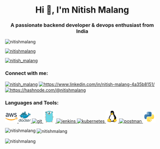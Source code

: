 <h1 align="center">Hi 👋, I'm Nitish Malang</h1>
<h3 align="center">A passionate backend developer & devops enthusiast from India</h3>

<p align="left"> <img src="https://komarev.com/ghpvc/?username=nitishmalang&label=Profile%20views&color=0e75b6&style=flat" alt="nitishmalang" /> </p>

<p align="left"> <a href="https://github.com/ryo-ma/github-profile-trophy"><img src="https://github-profile-trophy.vercel.app/?username=nitishmalang" alt="nitishmalang" /></a> </p>

<p align="left"> <a href="https://twitter.com/nitish_malang" target="blank"><img src="https://img.shields.io/twitter/follow/nitish_malang?logo=twitter&style=for-the-badge" alt="nitish_malang" /></a> </p>

<h3 align="left">Connect with me:</h3>
<p align="left">
<a href="https://twitter.com/nitish_malang" target="blank"><img align="center" src="https://raw.githubusercontent.com/rahuldkjain/github-profile-readme-generator/master/src/images/icons/Social/twitter.svg" alt="nitish_malang" height="30" width="40" /></a>
<a href="https://linkedin.com/in/https://www.linkedin.com/in/nitish-malang-4a35b8151/" target="blank"><img align="center" src="https://raw.githubusercontent.com/rahuldkjain/github-profile-readme-generator/master/src/images/icons/Social/linked-in-alt.svg" alt="https://www.linkedin.com/in/nitish-malang-4a35b8151/" height="30" width="40" /></a>
<a href="https://hashnode.com/https://hashnode.com/@nitishmalang" target="blank"><img align="center" src="https://raw.githubusercontent.com/rahuldkjain/github-profile-readme-generator/master/src/images/icons/Social/hashnode.svg" alt="https://hashnode.com/@nitishmalang" height="30" width="40" /></a>
</p>

<h3 align="left">Languages and Tools:</h3>
<p align="left"> <a href="https://aws.amazon.com" target="_blank" rel="noreferrer"> <img src="https://raw.githubusercontent.com/devicons/devicon/master/icons/amazonwebservices/amazonwebservices-original-wordmark.svg" alt="aws" width="40" height="40"/> </a> <a href="https://www.docker.com/" target="_blank" rel="noreferrer"> <img src="https://raw.githubusercontent.com/devicons/devicon/master/icons/docker/docker-original-wordmark.svg" alt="docker" width="40" height="40"/> </a> <a href="https://git-scm.com/" target="_blank" rel="noreferrer"> <img src="https://www.vectorlogo.zone/logos/git-scm/git-scm-icon.svg" alt="git" width="40" height="40"/> </a> <a href="https://golang.org" target="_blank" rel="noreferrer"> <img src="https://raw.githubusercontent.com/devicons/devicon/master/icons/go/go-original.svg" alt="go" width="40" height="40"/> </a> <a href="https://www.jenkins.io" target="_blank" rel="noreferrer"> <img src="https://www.vectorlogo.zone/logos/jenkins/jenkins-icon.svg" alt="jenkins" width="40" height="40"/> </a> <a href="https://kubernetes.io" target="_blank" rel="noreferrer"> <img src="https://www.vectorlogo.zone/logos/kubernetes/kubernetes-icon.svg" alt="kubernetes" width="40" height="40"/> </a> <a href="https://www.linux.org/" target="_blank" rel="noreferrer"> <img src="https://raw.githubusercontent.com/devicons/devicon/master/icons/linux/linux-original.svg" alt="linux" width="40" height="40"/> </a> <a href="https://postman.com" target="_blank" rel="noreferrer"> <img src="https://www.vectorlogo.zone/logos/getpostman/getpostman-icon.svg" alt="postman" width="40" height="40"/> </a> <a href="https://www.python.org" target="_blank" rel="noreferrer"> <img src="https://raw.githubusercontent.com/devicons/devicon/master/icons/python/python-original.svg" alt="python" width="40" height="40"/> </a> </p>

<p><img align="left" src="https://github-readme-stats.vercel.app/api/top-langs?username=nitishmalang&show_icons=true&locale=en&layout=compact" alt="nitishmalang" /></p>

<p>&nbsp;<img align="center" src="https://github-readme-stats.vercel.app/api?username=nitishmalang&show_icons=true&locale=en" alt="nitishmalang" /></p>

<p><img align="center" src="https://github-readme-streak-stats.herokuapp.com/?user=nitishmalang&" alt="nitishmalang" /></p>

